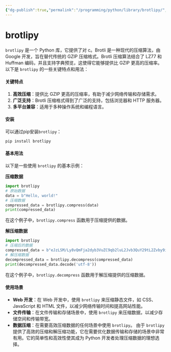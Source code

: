 ```yaml
---
{"dg-publish":true,"permalink":"/programming/python/library/brotlipy/","contentClasses":".content svg {width: 100%; height: auto;}"}
---
```



# brotlipy

`brotlipy` 是一个 Python 库，它提供了对 c。Brotli 是一种现代的压缩算法，由 Google 开发，旨在替代传统的 GZIP 压缩格式。Brotli 压缩算法结合了 LZ77 和 Huffman 编码，并且支持字典预览，这使得它能够提供比 GZIP 更高的压缩率。 以下是 `brotlipy` 的一些关键特点和用法：

#### 关键特点

1. **高效压缩**：提供比 GZIP 更高的压缩率，有助于减少网络传输和存储需求。
2. **广泛支持**：Brotli 压缩格式得到了广泛的支持，包括浏览器和 HTTP 服务器。
3. **多平台兼容**：适用于多种操作系统和编程语言。

#### 安装

可以通过pip安装`brotlipy`：

```bash
pip install brotlipy
```

#### 基本用法

以下是一些使用 `brotlipy` 的基本示例：

**压缩数据**

```python
import brotlipy
# 原始数据
data = b"Hello, world!"
# 压缩数据
compressed_data = brotlipy.compress(data)
print(compressed_data)
```

在这个例子中，`brotlipy.compress` 函数用于压缩提供的数据。

**解压缩数据**

```python
import brotlipy
# 压缩后的数据
compressed_data = b"eJzLSM/Ly8vQmFja2dyb3VuZC9qb2luL2Jvb3QuY29tL2Zvby9iYW5pbWF0ZS9pbmRleC5odG1sPz8/MzQ2NjA3O2JhcnJheS9pbmRleC5odG1sLmpwZw=="
# 解压缩数据
decompressed_data = brotlipy.decompress(compressed_data)
print(decompressed_data.decode('utf-8'))
```

在这个例子中，`brotlipy.decompress` 函数用于解压缩提供的压缩数据。

#### 使用场景

* **Web 开发**：在 Web 开发中，使用 `brotlipy` 来压缩静态文件，如 CSS、JavaScript 和 HTML 文件，以减少网络传输时间和提高网站性能。
* **文件传输**：在文件传输和存储场景中，使用 `brotlipy` 来压缩数据，以减少存储空间和传输带宽。
* **数据压缩**：在需要高效压缩数据的任何场景中使用 `brotlipy`。 由于 `brotlipy` 提供了高效的压缩和解压缩功能，它在需要优化数据传输和存储的场景中非常有用。它的简单性和高效性使其成为 Python 开发者处理压缩数据的理想选择。
